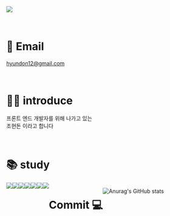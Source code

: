 
<img src ="https://capsule-render.vercel.app/api?type=rect&text=donny💻&fontAlign=30&fontSize=30&desc=Front-end%20Developer&descAlign=60&descAlignY=50&theme=radical"/>
<br>
<br>
<br>

# 📧 Email
hyundon12@gmail.com
<br>
<br>
<br>

# 🧑‍💻 introduce
프론트 엔드 개발자를 위해 나가고 있는 <br>
조현돈 이라고 합니다 
<br>
<br>
<br>


# 📚 study
<div style="display:flex; flex-direction:row;">
  <img src="https://img.shields.io/badge/TypeScript-3178C6?style=flat&logo=TypeScript&logoColor=white"/>
  <img src="https://img.shields.io/badge/JavaScript-F7DF1E?style=flat&logo=JavaScript&logoColor=white"/>
  <img src="https://img.shields.io/badge/CSS3-1572B6?style=flat&logo=CSS3&logoColor=orange"/>
  <img src="https://img.shields.io/badge/HTML5-E34F26?style=flat&logo=HTML5&logoColor=white"/>
  <img src="https://img.shields.io/badge/React-61DAFB?style=flat&logo=React&logoColor=white"/>
  <img src="https://img.shields.io/badge/Git-05032?style=flat&logo=Git&logoColor=white"/>
  <img src="https://img.shields.io/badge/Next.js-000000?style=flat&logo=Next.js&logoColor=white"/>
<br><br>
<br><br>


# Commit 💻
![Anurag's GitHub stats](https://github-readme-stats.vercel.app/api?username=chohyundon&show_icons=true&theme=radical)
</div>
